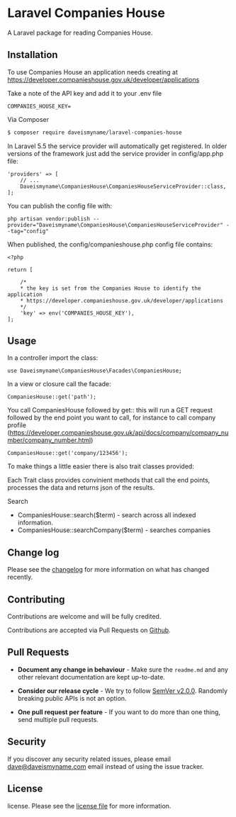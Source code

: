 
# Laravel Companies House

A Laravel package for reading Companies House.

## Installation

To use Companies House an application needs creating at https://developer.companieshouse.gov.uk/developer/applications

Take a note of the API key and add it to your .env file

```
COMPANIES_HOUSE_KEY=
```

Via Composer

``` bash
$ composer require daveismyname/laravel-companies-house
```

In Laravel 5.5 the service provider will automatically get registered. In older versions of the framework just add the service provider in config/app.php file:

```
'providers' => [
    // ...
    Daveismyname\CompaniesHouse\CompaniesHouseServiceProvider::class,
];
```

You can publish the config file with:

```
php artisan vendor:publish --provider="Daveismyname\CompaniesHouse\CompaniesHouseServiceProvider" --tag="config"
```

When published, the config/companieshouse.php config file contains:

```
<?php

return [

    /*
    * the key is set from the Companies House to identify the application
    * https://developer.companieshouse.gov.uk/developer/applications
    */
    'key' => env('COMPANIES_HOUSE_KEY'),
];
```


## Usage

In a controller import the class:

```
use Daveismyname\CompaniesHouse\Facades\CompaniesHouse;
```

In a view or closure call the facade:

```
CompaniesHouse::get('path');

```

You call CompaniesHouse followed by get:: this will run a GET request followed by the end point you want to call, for instance to call company profile (https://developer.companieshouse.gov.uk/api/docs/company/company_number/company_number.html)

```
CompaniesHouse::get('company/123456');

```

To make things a little easier there is also trait classes provided:

Each Trait class provides convinient methods that call the end points, processes the data and returns json of the results.

Search
* CompaniesHouse::search($term) - search across all indexed information. 
* CompaniesHouse::searchCompany($term) - searches companies



## Change log

Please see the [changelog](changelog.md) for more information on what has changed recently.


## Contributing

Contributions are welcome and will be fully credited.

Contributions are accepted via Pull Requests on [Github](https://github.com/daveismyname/laravel-companies-house).

## Pull Requests

- **Document any change in behaviour** - Make sure the `readme.md` and any other relevant documentation are kept up-to-date.

- **Consider our release cycle** - We try to follow [SemVer v2.0.0](http://semver.org/). Randomly breaking public APIs is not an option.

- **One pull request per feature** - If you want to do more than one thing, send multiple pull requests.

## Security

If you discover any security related issues, please email dave@daveismyname.com email instead of using the issue tracker.

## License

license. Please see the [license file](license.md) for more information.
